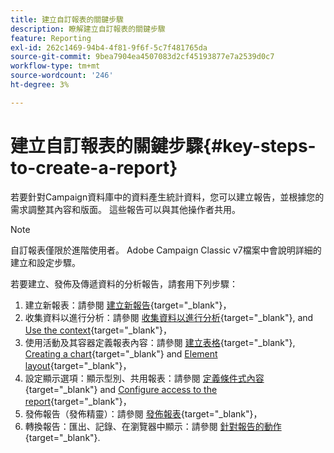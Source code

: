 ```yaml
---
title: 建立自訂報表的關鍵步驟
description: 瞭解建立自訂報表的關鍵步驟
feature: Reporting
exl-id: 262c1469-94b4-4f81-9f6f-5c7f481765da
source-git-commit: 9bea7904ea4507083d2cf45193877e7a2539d0c7
workflow-type: tm+mt
source-wordcount: '246'
ht-degree: 3%

---
```


# 建立自訂報表的關鍵步驟{#key-steps-to-create-a-report}

若要針對Campaign資料庫中的資料產生統計資料，您可以建立報告，並根據您的需求調整其內容和版面。 這些報告可以與其他操作者共用。

>[!NOTE]
>
>自訂報表僅限於進階使用者。 Adobe Campaign Classic v7檔案中會說明詳細的建立和設定步驟。

若要建立、發佈及傳遞資料的分析報告，請套用下列步驟：

1. 建立新報表：請參閱 [建立新報告](https://experienceleague.adobe.com/docs/campaign-classic/using/reporting/creating-new-reports/creating-a-new-report.html){target="_blank"}，
1. 收集資料以進行分析：請參閱 [收集資料以進行分析](https://experienceleague.adobe.com/docs/campaign-classic/using/reporting/creating-new-reports/collecting-data-to-analyze.html){target="_blank"}, and [Use the context](https://experienceleague.adobe.com/docs/campaign-classic/using/reporting/creating-new-reports/collecting-data-to-analyze.html){target="_blank"}，
1. 使用活動及其容器定義報表內容：請參閱 [建立表格](https://experienceleague.adobe.com/docs/campaign-classic/using/reporting/creating-new-reports/creating-a-table.html){target="_blank"}, [Creating a chart](https://experienceleague.adobe.com/docs/campaign-classic/using/reporting/creating-new-reports/creating-a-chart.html?lang=zh-Hans){target="_blank"} and [Element layout](https://experienceleague.adobe.com/docs/campaign-classic/using/reporting/creating-new-reports/element-layout.html){target="_blank"}，
1. 設定顯示選項：顯示型別、共用報表：請參閱 [定義條件式內容](https://experienceleague.adobe.com/docs/campaign-classic/using/reporting/creating-new-reports/defining-a-conditional-content.html){target="_blank"} and [Configure access to the report](https://experienceleague.adobe.com/docs/campaign-classic/using/reporting/creating-new-reports/configuring-access-to-the-report.html){target="_blank"}，
1. 發佈報告（發佈精靈）：請參閱 [發佈報表](https://experienceleague.adobe.com/docs/campaign-classic/using/reporting/creating-new-reports/configuring-access-to-the-report.html#publishing-the-report){target="_blank"}，
1. 轉換報告：匯出、記錄、在瀏覽器中顯示：請參閱 [針對報告的動作](https://experienceleague.adobe.com/docs/campaign-classic/using/reporting/creating-new-reports/actions-on-reports.html){target="_blank"}.
